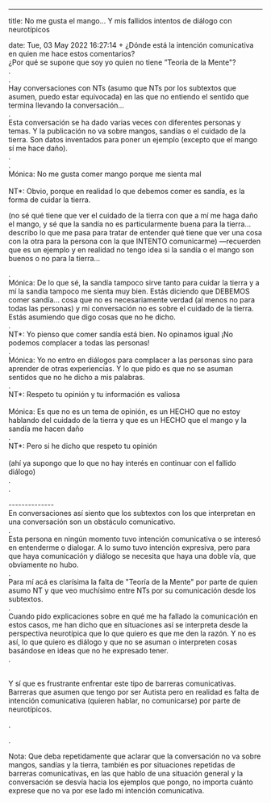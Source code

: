 ---

title: No me gusta el mango... Y mis fallidos intentos de diálogo con neurotípicos

date: Tue, 03 May 2022 16:27:14 +
¿Dónde está la intención comunicativa en quien me hace estos comentarios?<br>¿Por qué se supone que soy yo quien no tiene ”Teoria de la Mente"?<br>.<br>.<br>Hay conversaciones con NTs (asumo que NTs por los subtextos que asumen, puedo estar equivocada) en las que no entiendo el sentido que termina llevando la conversación...<br>.<br>Esta conversación se ha dado varias veces con diferentes personas y temas. Y la publicación no va sobre mangos, sandías o el cuidado de la tierra. Son datos inventados para poner un ejemplo (excepto que el mango sí me hace daño).<br>.<br>.<br>Mónica: No me gusta comer mango porque me sienta mal<br><br>NT*: Obvio, porque en realidad lo que debemos comer es sandía, es la forma de cuidar la tierra. 

(no sé qué tiene que ver el cuidado de la tierra con que a mí me haga daño el mango, y sé que la sandía no es particularmente buena para la tierra... describo lo que me pasa para tratar de entender qué tiene que ver una cosa con la otra para la persona con la que INTENTO comunicarme) —recuerden que es un ejemplo y en realidad no tengo idea si la sandía o el mango son buenos o no para la tierra... 

.<br>Mónica: De lo que sé, la sandía tampoco sirve tanto para cuidar la tierra y a mí la sandia tampoco me sienta muy bien. Estás diciendo que DEBEMOS comer sandía... cosa que no es necesariamente verdad (al menos no para todas las personas) y mi conversación no es sobre el cuidado de la tierra. Estás asumiendo que digo cosas que no he dicho. <br>.<br>NT*: Yo pienso que comer sandía está bien. No opinamos igual ¡No podemos complacer a todas las personas!<br>.<br>Mónica: Yo no entro en diálogos para complacer a las personas sino para aprender de otras experiencias. Y lo que pido es que no se asuman sentidos que no he dicho a mis palabras.<br>.<br>NT*: Respeto tu opinión y tu información es valiosa<br><br>Mónica: Es que no es un tema de opinión, es un HECHO que no estoy hablando del cuidado de la tierra y que es un HECHO que el mango y la sandía me hacen daño<br>.<br>NT*: Pero si he dicho que respeto tu opinión <br><br>(ahí ya supongo que lo que no hay interés en continuar con el fallido diálogo)<br>.<br>.

--------------<br>En conversaciones así siento que los subtextos con los que interpretan en una conversación son un obstáculo comunicativo. <br>.<br>Esta persona en ningún momento tuvo intención comunicativa o se interesó en entenderme o dialogar. A lo sumo tuvo intención expresiva, pero para que haya comunicación y diálogo se necesita que haya una doble vía, que obviamente no hubo.<br>.<br>Para mí acá es clarísima la falta de "Teoría de la Mente" por parte de quien asumo NT y que veo muchísimo entre NTs por su comunicación desde los subtextos. <br>.<br>Cuando pido explicaciones sobre en qué me ha fallado la comunicación en estos casos, me han dicho que en situaciones así se interpreta desde la perspectiva neurotípica que lo que quiero es que me den la razón. Y no es así, lo que quiero es diálogo y que no se asuman o interpreten cosas basándose en ideas que no he expresado tener.<br>.

<br>Y sí que es frustrante enfrentar este tipo de barreras comunicativas. Barreras que asumen que tengo por ser Autista pero en realidad es falta de intención comunicativa (quieren hablar, no comunicarse) por parte de neurotípicos.

.

.

Nota: Que deba repetidamente que aclarar que la conversación no va sobre mangos, sandías y la tierra, también es por situaciones repetidas de barreras comunicativas, en las que hablo de una situación general y la conversación se desvía hacia los ejemplos que pongo, no importa cuánto exprese que no va por ese lado mi intención comunicativa.



